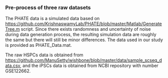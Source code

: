 ### Pre-process of three raw datasets
 
The PHATE data is a simulated data based on https://github.com/KrishnaswamyLab/PHATE/blob/master/Matlab/GenerateTree.m script.
Since there exists randomness and uncertainty of noise during data generation process, the resulting simulation data are roughly the same 
but there will still be minor differences. The data used in our study is provided as PHATE_Data.mat.

The raw HSPCs data is obtained from https://github.com/ManuSetty/wishbone/blob/master/data/sample_scseq_data.csv, 
and the iPSCs data is obtained from NCBI repository with number GSE122662.
